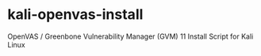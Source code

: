 # kali-openvas-install
OpenVAS / Greenbone Vulnerability Manager (GVM) 11 Install Script for Kali Linux
